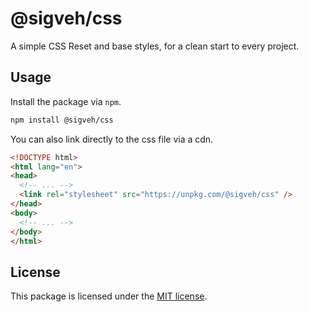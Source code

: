 # @sigveh/css
A simple CSS Reset and base styles, for a clean start to every project.

## Usage
Install the package via `npm`.
```sh
npm install @sigveh/css
```

You can also link directly to the css file via a cdn.
```html
<!DOCTYPE html>
<html lang="en">
<head>
  <!-- ... -->
  <link rel="stylesheet" src="https://unpkg.com/@sigveh/css" />
</head>
<body>
  <!-- ... -->
</body>
</html>
```

## License
This package is licensed under the [MIT license](./LICENSE).
